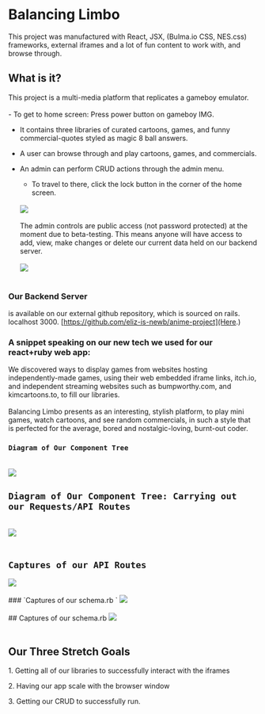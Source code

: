 # Balancing Limbo

This project was manufactured with React, JSX, (Bulma.io CSS, NES.css) frameworks, external iframes and a lot of fun content to work with, and browse through. 


## What is it?
This project is a multi-media platform that replicates a gameboy emulator. <br/>
<br/> - To get to home screen: Press power button on gameboy IMG. 

- It contains three libraries of curated cartoons, games, and funny commercial-quotes styled as magic 8 ball answers. 
- A user can browse through and play cartoons, games, and commercials.  
- An admin can perform CRUD actions through the admin menu. 
	- To travel to there, click the lock button in the corner of the home screen. 
	<br/><br/>
	
	<img src="https://www.linkpicture.com/q/Screen-Shot-2022-09-18-at-1.32.58-PM.png"/>
	<br/><br/>
	The admin controls are public access (not password protected) at the moment due to beta-testing. This means anyone will have access to add, view, make changes or delete our current data held on our backend server. 
	<br/><br/>
	<img src="https://www.linkpicture.com/q/Screen-Shot-2022-09-18-at-1.36.10-PM.png"/>
	<br/> <br/>
	
### Our Backend Server 
is available on our external github repository, which is sourced on rails. localhost 3000. [https://github.com/eliz-is-newb/anime-project](Here.)


### A snippet speaking on our new tech we used for our react+ruby web app: 
We discovered ways to display games from websites hosting independently-made games, using their web embedded iframe links, itch.io, and independent streaming websites such as bumpworthy.com, and kimcartoons.to, to fill our libraries. 
<br/><br/>
Balancing Limbo presents as an interesting, stylish platform, to play mini games, watch cartoons, and see random commercials, in such a style that is perfected for the average, bored and nostalgic-loving, burnt-out coder. 
<br/>

### `Diagram of Our Component Tree `
<br/>
<img src="https://www.linkpicture.com/q/Screen-Shot-2022-09-18-at-1.51.33-PM.png"/>

<br/>

## `Diagram of Our Component Tree: Carrying out our Requests/API Routes `
<br/>
<img src="https://www.linkpicture.com/q/Screen-Shot-2022-09-19-at-5.43.35-PM.png"/>

<br/>
<br/> 

## `Captures of our API Routes `
<img src="https://www.linkpicture.com/q/Screen-Shot-2022-09-18-at-2.19.26-PM.png"/>
<br/>
<br/> 
### `Captures of our schema.rb `
<img src="https://www.linkpicture.com/q/diagram_1.png"/>
<br/>
<br/> 
## Captures of our schema.rb 
<img src="https://www.linkpicture.com/q/schema.png"/>
<br/>
<br/> 

## Our Three Stretch Goals 
<p>1. Getting all of our libraries to successfully interact with the iframes</p>
<p>2. Having our app scale with the browser window</p>
<p>3. Getting our CRUD to successfully run.</p> 

